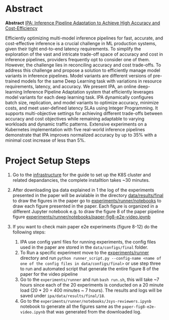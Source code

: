 # Abstract
**Abstract** [IPA: Inference Pipeline Adaptation to Achieve High Accuracy and Cost-Efficiency](/paper/paper.pdf)

Efficiently optimizing multi-model inference pipelines for fast, accurate, and cost-effective inference is a crucial challenge in ML production systems, given their tight end-to-end latency requirements. To simplify the exploration of the vast and intricate trade-off space of accuracy and cost in inference pipelines, providers frequently opt to consider one of them. However, the challenge lies in reconciling accuracy and cost trade-offs.
To address this challenge and propose a solution to efficiently manage model variants in inference pipelines. Model variants are different versions of pre-trained models for the same Deep Learning task with variations in resource requirements, latency, and accuracy. We present IPA, an online deep-learning Inference Pipeline Adaptation system that efficiently leverages model variants for each deep learning task. IPA dynamically configures batch size, replication, and model variants to optimize accuracy, minimize costs, and meet user-defined latency SLAs using Integer Programming. It supports multi-objective settings for achieving different trade-offs between accuracy and cost objectives while remaining adaptable to varying workloads and dynamic traffic patterns. Extensive experiments on a Kubernetes implementation with five real-world inference pipelines demonstrate that IPA improves normalized accuracy by up to 35% with a minimal cost increase of less than 5%.

# Project Setup Steps
1. Go to the [infrastructure](/infrastructure/README.md) for the guide to set up the K8S cluster and related depandancies, the complete installtion takes ~30 minutes.

2. After downloading ipa data explained in 1 the log of the experiments presented in the paper will be avialable in the directory [data/results/final](data/results/final) to draw the figures in the paper go to [experiments/runner/notebooks](experiments/runner/notebooks) to draw each figure presented in the paper. Each figure is organized in a different Jupyter notebook e.g. to draw the figure 8 of the paper pipeline figure [experiments/runner/notebooks/paper-fig8-e2e-video.ipynb](experiments/runner/notebooks/paper-fig8-e2e-video.ipynb)

3. If you want to check main paper e2e experiments (figure 8-12) do the following steps:
    1. IPA use config yaml files for running experiments, the config files used in the paper are stored in the `data/configs/final` folder.
    2. To Run a specific experiment move to the [experiments/runner](experiments/runner) directory and run `python runner_script.py --config-name <name of one of the config files in data/configs/final>` or use step three to run and automated script that generate the entire figure 8 of the paper for the video pipeline
    3. Go to the `experiments/runner` and run `bash run.sh`, this will take ~7 hours since each of the 20 experiments is conducted on a 20 minute load (20 * 20 = 400 minutes ~ 7 hours). The results and logs will be saved under `ipa/data/results/final/18`.
    4. Go to the `experiments/runner/notebooks/Jsys-reviewers.ipynb` notebook to generate all the figures same as the `paper-fig8-e2e-video.ipynb` that was generated from the downloaded log.
